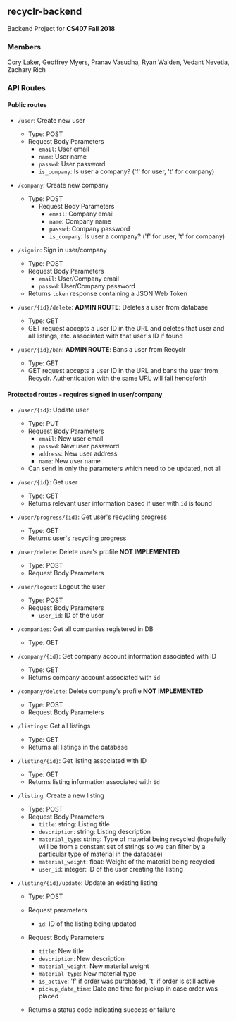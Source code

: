 ## recyclr-backend

Backend Project for **CS407 Fall 2018**


### Members

Cory Laker, Geoffrey Myers, Pranav Vasudha, Ryan Walden, Vedant Nevetia, Zachary Rich

### API Routes
#### Public routes
- `/user`: Create new user
    - Type: POST
    - Request Body Parameters
        - `email`: User email
        - `name`: User name
        - `passwd`: User password
        - `is_company`: Is user a company? ('f' for user, 't' for company)
    
- `/company`: Create new company
    - Type: POST
        - Request Body Parameters
            - `email`: Company email
            - `name`: Company name
            - `passwd`: Company password
            - `is_company`: Is user a company? ('f' for user, 't' for company)

- `/signin`: Sign in user/company
    - Type: POST
    - Request Body Parameters
        - `email`: User/Company email
        - `passwd`: User/Company password
    - Returns `token` response containing a JSON Web Token

- `/user/{id}/delete`: **ADMIN ROUTE**: Deletes a user from database
    - Type: GET
    - GET request accepts a user ID in the URL and deletes that user and all listings, etc. associated with that user's ID if found

- `/user/{id}/ban`: **ADMIN ROUTE**: Bans a user from Recyclr
    - Type: GET
    - GET request accepts a user ID in the URL and bans the user from Recyclr. Authentication with the same URL will fail henceforth

#### Protected routes - requires signed in user/company
- `/user/{id}`: Update user
    - Type: PUT
    - Request Body Parameters
        - `email`: New user email
        - `passwd`: New user password
        - `address`: New user address
        - `name`: New user name
    - Can send in only the parameters which need to be updated, not all

- `/user/{id}`: Get user
    - Type: GET
    - Returns relevant user information based if user with `id` is found

- `/user/progress/{id}`: Get user's recycling progress
    - Type: GET
    - Returns user's recycling progress

- `/user/delete`: Delete user's profile **NOT IMPLEMENTED**
    - Type: POST
    - Request Body Parameters

- `/user/logout`: Logout the user
    - Type: POST
    - Request Body Parameters
        - `user_id`: ID of the user

- `/companies`: Get all companies registered in DB
    - Type: GET

- `/company/{id}`: Get company account information associated with ID
    - Type: GET
    - Returns company account associated with `id`

- `/company/delete`: Delete company's profile **NOT IMPLEMENTED**
    - Type: POST
    - Request Body Parameters

- `/listings`: Get all listings
    - Type: GET
    - Returns all listings in the database

- `/listing/{id}`: Get listing associated with ID
    - Type: GET
    - Returns listing information associated with `id`

- `/listing`: Create a new listing
    - Type: POST
    - Request Body Parameters
        - `title`: string:  Listing title
        - `description`: string: Listing description
        <!-- - `img_hash`: Image hash -->
        - `material_type`: string: Type of material being recycled (hopefully will be from a constant set of strings so we can filter by a particular type of material in the database)
        - `material_weight`: float: Weight of the material being recycled
        - `user_id`: integer: ID of the user creating the listing

- `/listing/{id}/update`: Update an existing listing
    - Type: POST
    - Request parameters
        - `id`: ID of the listing being updated
    - Request Body Parameters
        - `title`: New title
        - `description`: New description
        - `material_weight`: New material weight
        - `material_type`: New material type
        - `is_active`: 'f' if order was purchased, 't' if order is still active
        - `pickup_date_time`: Date and time for pickup in case order was placed

    - Returns a status code indicating success or failure

